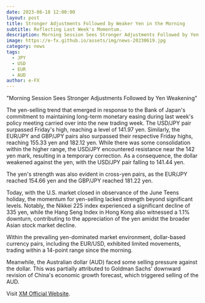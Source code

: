 ```yaml
---
date: 2023-06-18 12:00:00
layout: post
title: Stronger Adjustments Followed by Weaker Yen in the Morning
subtitle: Reflecting Last Week's Momentum.
description: Morning Session Sees Stronger Adjustments Followed by Yen Weakening.
image: https://e-fx.github.io/assets/img/news-20230619.jpg
category: news
tags:
  - JPY
  - USD
  - EUR
  - AUD
author: e-FX
---
```


"Morning Session Sees Stronger Adjustments Followed by Yen Weakening"

The yen-selling trend that emerged in response to the Bank of Japan's commitment to maintaining long-term monetary easing during last week's policy meeting carried over into the new trading week. The USD/JPY pair surpassed Friday's high, reaching a level of 141.97 yen. Similarly, the EUR/JPY and GBP/JPY pairs also surpassed their respective Friday highs, reaching 155.33 yen and 182.12 yen. While there was some consolidation within the higher range, the USD/JPY encountered resistance near the 142 yen mark, resulting in a temporary correction. As a consequence, the dollar weakened against the yen, with the USD/JPY pair falling to 141.44 yen.

The yen's strength was also evident in cross-yen pairs, as the EUR/JPY reached 154.66 yen and the GBP/JPY reached 181.22 yen.

Today, with the U.S. market closed in observance of the June Teens holiday, the momentum for yen-selling lacked strength beyond significant levels. Notably, the Nikkei 225 index experienced a significant decline of 335 yen, while the Hang Seng Index in Hong Kong also witnessed a 1.1% downturn, contributing to the appreciation of the yen amidst the broader Asian stock market decline.

Within the prevailing yen-dominated market environment, dollar-based currency pairs, including the EUR/USD, exhibited limited movements, trading within a 14-point range since the morning.

Meanwhile, the Australian dollar (AUD) faced some selling pressure against the dollar. This was partially attributed to Goldman Sachs' downward revision of China's economic growth forecast, which triggered selling of the AUD.



Visit [XM Official Website](https://clicks.pipaffiliates.com/c?c=550036&l=en&p=0).